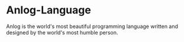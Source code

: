 # Anlog-Language

Anlog is the world's most beautiful programming language written and designed by the world's most humble person.
